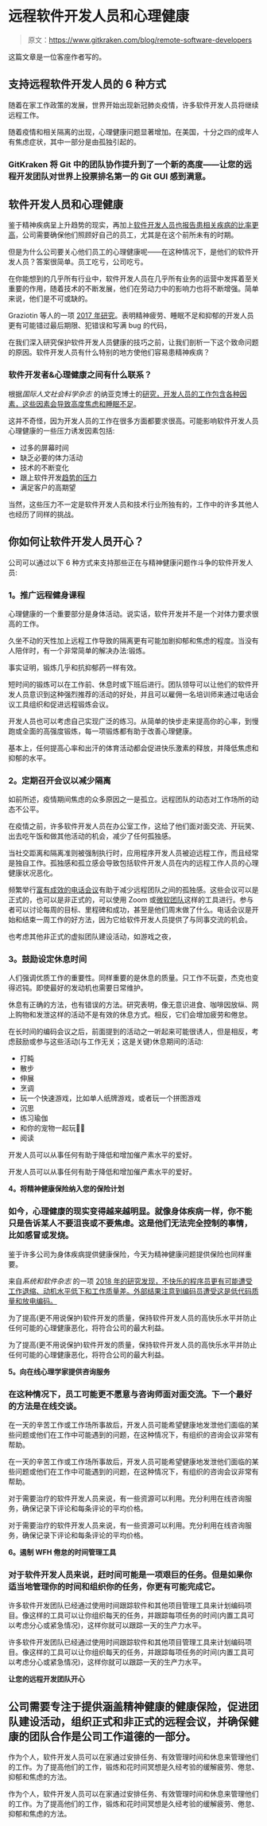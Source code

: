 # 远程软件开发人员和心理健康

> 原文：<https://www.gitkraken.com/blog/remote-software-developers>

这篇文章是一位客座作者写的。

## **支持远程软件开发人员的 6 种方式**

随着在家工作政策的发展，世界开始出现新冠肺炎疫情，许多软件开发人员将继续远程工作。

随着疫情和相关隔离的出现，心理健康问题显著增加。在美国，十分之四的成年人有焦虑症状，其中一部分是由孤独引起的。

### GitKraken 将 Git 中的团队协作提升到了一个新的高度——让您的远程开发团队对世界上投票排名第一的 Git GUI 感到满意。

## **软件开发人员和心理健康**

鉴于精神疾病呈上升趋势的现实，再加上[软件开发人员也报告患相关疾病的比率更高](https://betterprogramming.pub/we-need-to-talk-about-mental-health-for-software-developers-65bfa00e2356)，公司需要确保他们照顾好自己的员工，尤其是在这个前所未有的时期。

但是为什么公司要关心他们员工的心理健康呢——在这种情况下，是他们的软件开发人员？答案很简单。员工吃亏，公司吃亏。

在你能想到的几乎所有行业中，软件开发人员在几乎所有业务的运营中发挥着至关重要的作用，随着技术的不断发展，他们在劳动力中的影响力也将不断增强。简单来说，他们是不可或缺的。

Graziotin 等人的一项 [2017 年研究](https://arxiv.org/abs/1703.04993)。表明精神疲劳、睡眠不足和抑郁的开发人员更有可能错过最后期限、犯错误和写满 bug 的代码，

在我们深入研究保护软件开发人员健康的技巧之前，让我们剖析一下这个致命问题的原因。软件开发人员有什么特别的地方使他们容易患精神疾病？

### **软件开发者&心理健康之间有什么联系？**

根据*国际人文社会科学杂志* 的纳亚克博士的[研究，开发人员的工作包含各种因素，这些因素会导致高度焦虑和](http://www.ijhssi.org/papers/v3(2)/Version-2/G0322052056.pdf)[睡眠不足](https://bestmattress-brand.org/professional-productivity-and-sleep/)。

这并不奇怪，因为开发人员的工作在很多方面都要求很高。可能影响软件开发人员心理健康的一些压力诱发因素包括:

*   过多的屏幕时间
*   缺乏必要的体力活动
*   技术的不断变化
*   跟上软件开发[趋势的压力](https://blog.axosoft.com/2020-trends-software-development/)
*   满足客户的高期望

当然，这些压力不一定是软件开发人员和技术行业所独有的，工作中的许多其他人也经历了同样的挑战。

## 你如何让软件开发人员开心？

公司可以通过以下 6 种方式来支持那些正在与精神健康问题作斗争的软件开发人员:

### **1。推广远程健身课程**

心理健康的一个重要部分是身体活动。说实话，软件开发并不是一个对体力要求很高的工作。

久坐不动的天性加上远程工作导致的隔离更有可能加剧抑郁和焦虑的程度。当没有人陪伴时，有一个非常简单的解决办法:锻炼。

事实证明，锻炼几乎和抗抑郁药一样有效。

短时间的锻炼可以在工作前、休息时或下班后进行。团队领导可以让他们的软件开发人员意识到这种强烈推荐的活动的好处，并且可以雇佣一名培训师来通过电话会议工具组织和促进远程锻炼会议。

开发人员也可以考虑自己实现广泛的练习。从简单的快步走来提高你的心率，到慢跑或全面的高强度锻炼，每一项锻炼都有助于改善心理健康。

基本上，任何提高心率和出汗的体育活动都会促进快乐激素的释放，并降低焦虑和抑郁的水平。

### **2。定期召开会议以减少隔离**

如前所述，疫情期间焦虑的众多原因之一是孤立。远程团队的动态对工作场所的动态不公平。

在疫情之前，许多软件开发人员在办公室工作，这给了他们面对面交流、开玩笑、出去吃午饭和做其他活动的机会，减少了任何孤独感。

当社交距离和隔离准则被强制执行时，应用程序开发人员被迫远程工作，而且经常是独自工作。孤独感和孤立感会导致包括软件开发人员在内的远程工作人员的心理健康状况恶化。

频繁举行[富有成效的电话会议](https://biz30.timedoctor.com/productive-teleconference-tips/)有助于减少远程团队之间的孤独感。这些会议可以是正式的，也可以是非正式的，可以使用 Zoom 或[微软团队](https://www.amvia.co.uk/blog/microsoft-teams-for-meetings)这样的工具进行。参与者可以讨论每周的目标、里程碑和成功，甚至是他们周末做了什么。电话会议是开始和结束一周工作的好方法，因为它给软件开发人员提供了与同事交流的机会。

也考虑其他非正式的虚拟团队建设活动，如游戏之夜，

### **3。鼓励设定休息时间**

人们强调优质工作的重要性。同样重要的是休息的质量。只工作不玩耍，杰克也变得迟钝。即使最好的发动机也需要日常维护。

休息有正确的方法，也有错误的方法。研究表明，像无意识进食、咖啡因放纵、网上购物和发泄这样的活动不是有效的休息方式。相反，它们会增加疲劳和倦怠。

在长时间的编码会议之后，前面提到的活动之一听起来可能很诱人，但是相反，考虑鼓励或参与这些活动(与工作无关；这是关键)休息期间的活动:

*   打盹
*   散步
*   伸展
*   烹调
*   玩一个快速游戏，比如单人纸牌游戏，或者玩一个拼图游戏
*   沉思
*   练习瑜伽
*   和你的宠物一起玩🐶🐱
*   阅读

开发人员可以从事任何有助于降低和增加催产素水平的爱好。

开发人员可以从事任何有助于降低和增加催产素水平的爱好。

**4。将精神健康保险纳入您的保险计划**

### 如今，心理健康的现实变得越来越明显。就像身体疾病一样，你不能只是告诉某人不要沮丧或不要焦虑。这是他们无法完全控制的事情，比如感冒或发烧。

鉴于许多公司为身体疾病提供健康保险，今天为精神健康问题提供保险也同样重要。

来自*系统和软件杂志* 的一项 [2018 年的研究发现，不快乐的程序员更有可能遭受工作退缩、动机水平低下和工作质量差。外部结果注意到编码员遭受这是低代码质量和放电编码。](https://www.sciencedirect.com/science/article/pii/S0164121218300323#bib0025)

为了提高(更不用说保护)软件开发的质量，保持软件开发人员的高快乐水平并防止任何可能的心理健康恶化，将符合公司的最大利益。

为了提高(更不用说保护)软件开发的质量，保持软件开发人员的高快乐水平并防止任何可能的心理健康恶化，将符合公司的最大利益。

**5。向在线心理学家提供咨询服务**

### 在这种情况下，员工可能更不愿意与咨询师面对面交流。下一个最好的方法是在线交谈。

在一天的辛苦工作或工作场所事故后，开发人员可能希望健康地发泄他们面临的某些问题或他们在工作中可能遇到的问题，在这种情况下，有组织的咨询会议非常有帮助。

在一天的辛苦工作或工作场所事故后，开发人员可能希望健康地发泄他们面临的某些问题或他们在工作中可能遇到的问题，在这种情况下，有组织的咨询会议非常有帮助。

对于需要治疗的软件开发人员来说，有一些资源可以利用。充分利用在线咨询服务，确保记录下评论和每条评论的平均价格。

对于需要治疗的软件开发人员来说，有一些资源可以利用。充分利用在线咨询服务，确保记录下评论和每条评论的平均价格。

**6。遏制 WFH 倦怠的时间管理工具**

### 对于软件开发人员来说，赶时间可能是一项艰巨的任务。但是如果你适当地管理你的时间和组织你的任务，你更有可能完成它。

许多软件开发团队已经通过使用时间跟踪软件和其他项目管理工具来计划编码项目。像这样的工具可以让你组织每天的任务，并跟踪每项任务的时间(内置工具可以考虑分心或紧急情况)，这样你就可以跟踪一天的生产力水平。

许多软件开发团队已经通过使用时间跟踪软件和其他项目管理工具来计划编码项目。像这样的工具可以让你组织每天的任务，并跟踪每项任务的时间(内置工具可以考虑分心或紧急情况)，这样你就可以跟踪一天的生产力水平。

**让您的远程开发团队开心**

## 公司需要专注于提供涵盖精神健康的健康保险，促进团队建设活动，组织正式和非正式的远程会议，并确保健康的团队合作是公司工作道德的一部分。

作为个人，软件开发人员可以在家通过安排任务、有效管理时间和休息来管理他们的工作。为了提高他们的工作，锻炼和花时间冥想是久经考验的缓解疲劳、倦怠、抑郁和焦虑的方法。

作为个人，软件开发人员可以在家通过安排任务、有效管理时间和休息来管理他们的工作。为了提高他们的工作，锻炼和花时间冥想是久经考验的缓解疲劳、倦怠、抑郁和焦虑的方法。